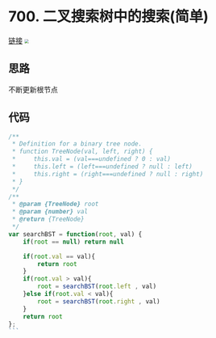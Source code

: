 # 700. 二叉搜索树中的搜索(简单)
[链接](https://leetcode-cn.com/problems/search-in-a-binary-search-tree/)
<img src="https://tva1.sinaimg.cn/large/008i3skNgy1gwy6e6vltaj30rw0nqq4a.jpg" style="zoom:50%;" />

## 思路
不断更新根节点

## 代码
`````javascript
/**
 * Definition for a binary tree node.
 * function TreeNode(val, left, right) {
 *     this.val = (val===undefined ? 0 : val)
 *     this.left = (left===undefined ? null : left)
 *     this.right = (right===undefined ? null : right)
 * }
 */
/**
 * @param {TreeNode} root
 * @param {number} val
 * @return {TreeNode}
 */
var searchBST = function(root, val) {
    if(root == null) return null

    if(root.val == val){
        return root
    }
    if(root.val > val){
        root = searchBST(root.left , val)
    }else if(root.val < val){
        root = searchBST(root.right , val)
    }
    return root
};
```